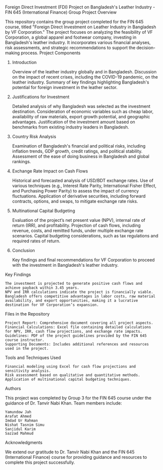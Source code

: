 Foreign Direct Investment (FDI) Project on Bangladesh's Leather Industry - FIN 645 (International Finance) Group Project
Overview

This repository contains the group project completed for the FIN 645 course, titled "Foreign Direct Investment on Leather Industry in Bangladesh by VF Corporation." The project focuses on analyzing the feasibility of VF Corporation, a global apparel and footwear company, investing in Bangladesh's leather industry. It incorporates various financial analyses, risk assessments, and strategic recommendations to support the decision-making process.
Project Components
1. Introduction

    Overview of the leather industry globally and in Bangladesh.
    Discussion on the impact of recent crises, including the COVID-19 pandemic, on the leather industry.
    Summary of key findings highlighting Bangladesh's potential for foreign investment in the leather sector.

2. Justifications for Investment

    Detailed analysis of why Bangladesh was selected as the investment destination.
    Consideration of economic variables such as cheap labor, availability of raw materials, export growth potential, and geographic advantages.
    Justification of the investment amount based on benchmarks from existing industry leaders in Bangladesh.

3. Country Risk Analysis

    Examination of Bangladesh's financial and political risks, including inflation trends, GDP growth, credit ratings, and political stability.
    Assessment of the ease of doing business in Bangladesh and global rankings.

4. Exchange Rate Impact on Cash Flows

    Historical and forecasted analysis of USD/BDT exchange rates.
    Use of various techniques (e.g., Interest Rate Parity, International Fisher Effect, and Purchasing Power Parity) to assess the impact of currency fluctuations.
    Application of derivative securities, including forward contracts, options, and swaps, to mitigate exchange rate risks.

5. Multinational Capital Budgeting

    Evaluation of the project’s net present value (NPV), internal rate of return (IRR), and profitability.
    Projection of cash flows, including revenue, costs, and remitted funds, under multiple exchange rate scenarios.
    Capital budgeting considerations, such as tax regulations and required rates of return.

6. Conclusion

    Key findings and final recommendations for VF Corporation to proceed with the investment in Bangladesh's leather industry.

Key Findings

    The investment is projected to generate positive cash flows and achieve payback within 3.45 years.
    NPV and IRR calculations indicate the project is financially viable.
    Bangladesh offers competitive advantages in labor costs, raw material availability, and export opportunities, making it a lucrative destination for VF Corporation’s expansion.

Files in the Repository

    Project Report: Comprehensive document covering all project aspects.
    Financial Calculations: Excel file containing detailed calculations for NPV, IRR, cash flow projections, and exchange rate impacts.
    Guidelines: PDF of the project guidelines provided by the FIN 645 course instructor.
    Supporting Documents: Includes additional references and resources used in the project.

Tools and Techniques Used

    Financial modeling using Excel for cash flow projections and sensitivity analysis.
    Risk assessment based on qualitative and quantitative methods.
    Application of multinational capital budgeting techniques.

Authors

This project was completed by Group 3 for the FIN 645 course under the guidance of Dr. Tanvir Nabi Khan. Team members include:

    Yamundow Jah
    Arafat Ahmed
    Imdad Ur Rahman
    Nishat Tasnim Simu
    Sanjidul Karim
    Sazzad Mahmud

Acknowledgments

We extend our gratitude to Dr. Tanvir Nabi Khan and the FIN 645 (International Finance) course for providing guidance and resources to complete this project successfully.
